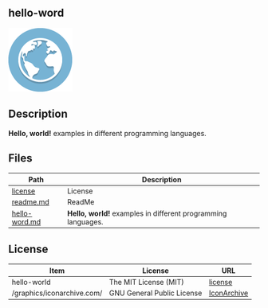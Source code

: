 ## hello-word

![hello-world Logo](graphics/iconarchive.com/globe-icon.png)

## Description

**Hello, world!** examples in different programming languages.

## Files

Path | Description
---- | -----------
[license](license) | License
[readme.md](readme.md) | ReadMe
[hello-word.md](hello-world.md) | **Hello, world!** examples in different programming languages.

## License

Item | License | URL
---- | ------- | ---
hello-world | The MIT License (MIT) | [license](license)
/graphics/iconarchive.com/ | GNU General Public License | [IconArchive](http://www.iconarchive.com/artist/elegantthemes.html)
